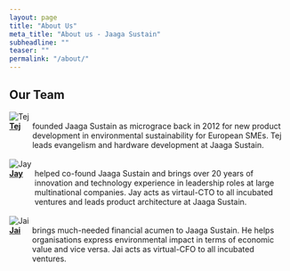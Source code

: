 ```yaml
---
layout: page
title: "About Us"
meta_title: "About us - Jaaga Sustain"
subheadline: ""
teaser: ""
permalink: "/about/"
---
```


## Our Team

<div class="row">
  <div class="large-6 columns">
  	<img src="{{ site.url }}{{ site.baseurl }}/images/tej.png" alt="Tej">
  </div>
  <div class="large-6 columns">
  	<b><a href="https://www.linkedin.com/in/tejpochiraju">Tej</a></b> founded Jaaga Sustain as micrograce back in 2012 for new product development in environmental sustainability for European SMEs. Tej leads evangelism and hardware development at Jaaga Sustain.
  </div>
</div>
<br>

<div class="row">
  <div class="large-6 columns">
  	<img src="{{ site.url }}{{ site.baseurl }}/images/jay.png" alt="Jay">
  </div>
  <div class="large-6 columns">
  	<b><a href="">Jay</a></b> helped co-found Jaaga Sustain and brings over 20 years of innovation and technology experience in leadership roles at large multinational companies. Jay acts as virtaul-CTO to all incubated ventures and leads product architecture at Jaaga Sustain.
  </div>
</div>
<br>

<div class="row">
  <div class="large-6 columns">
  	<img src="{{ site.url }}{{ site.baseurl }}/images/jai.png" alt="Jai">
  </div>
  <div class="large-6 columns">
  	<b><a href="">Jai</a></b> brings much-needed financial acumen to Jaaga Sustain. He helps organisations express environmental impact in terms of economic value and vice versa. Jai acts as virtual-CFO to all incubated ventures.
  </div>
</div>
<br>

